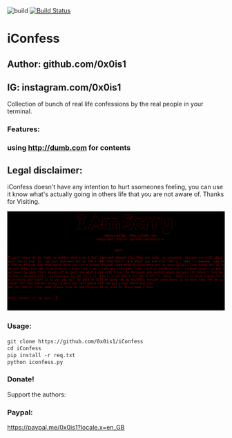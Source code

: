 ![build](https://app.bitrise.io/app/0da6b9cc3d0ee7c0/status.svg?token=epiVlyy5Jiw5HxO5ZPV1VA&branch=master)
[![Build Status](https://travis-ci.com/0x0is1/iConfess.svg?branch=master)](https://travis-ci.com/0x0is1/iConfess)
# iConfess
## Author: github.com/0x0is1
## IG: instagram.com/0x0is1

Collection of bunch of real life confessions by the real people in your terminal.

### Features:
### using http://dumb.com for contents

## Legal disclaimer:

iConfess doesn't have any intention to hurt ssomeones feeling, you can use it know what's actually going in others life that you are not aware of. Thanks for Visiting.

![iConfess](https://github.com/0x0is1/iConfess/blob/master/flame1.png)

### Usage:
```
git clone https://github.com/0x0is1/iConfess
cd iConfess
pip install -r req.txt
python iconfess.py
```

### Donate!
Support the authors:
### Paypal:
https://paypal.me/0x0is1?locale.x=en_GB
